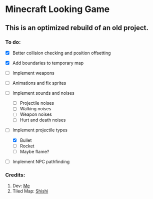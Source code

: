 # Minecraft Looking Game
## This is an optimized rebuild of an old project.


### To do:

- [x] Better collision checking and position offsetting
- [x] Add boundaries to temporary map
- [ ] Implement weapons
- [ ] Animations and fix sprites
- [ ] Implement sounds and noises
  - [ ] Projectile noises
  - [ ] Walking noises
  - [ ] Weapon noises
  - [ ] Hurt and death noises
- [ ] Implement projectile types
  - [x] Bullet
  - [ ] Rocket
  - [ ] Maybe flame?
- [ ] Implement NPC pathfinding


### Credits:
1. Dev: [Me](https://github.com/bigdubz)
2. Tiled Map: [Shishi](https://github.com/shireenzahran)
